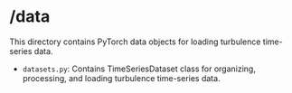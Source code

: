 # /data

This directory contains PyTorch data objects for loading turbulence time-series data. 
- `datasets.py`: Contains TimeSeriesDataset class for organizing, processing, and loading turbulence time-series data. 